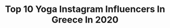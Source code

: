 ---
title: Top 10 Yoga Instagram Influencers In Greece In 2020
description: >-
  Find top yoga Instagram influencers in Greece in 2020. Most popular hashtags: #yoga #yogapractice #love #yogainspiration.
platform: Instagram
hits: 41
text_top: See the top-rated Instagram profiles on inBeat.
text_bottom: Our search engine aggregates 41 Instagram influencers like this in Greece for you to contact.
profiles:
  - username: "miaevgeniadi"
    fullname: >-
      Mia more than an Asana
    bio: >-
      @Showroom.10 @Fashionwellnessgr Yoga instructor RYT 200h US @lifeloftyoga U tube channel
    location: "Greece"
    followers: 27631
    engagement: 727
    commentsToLikes: 0.155078
    id: ckap6tioshczs0i78os1gj7ns
    verified: false
    hashtags: "#sea, #yogalife, #healthylifestyle, #yogalifestyle"
  - username: "as.danai"
    fullname: >-
      𝐷𝑎𝑛𝑎𝑖   |  𝑌𝑜𝑔𝑎 - 𝑀𝑖𝑛𝑑𝑓𝑢𝑙𝑛𝑒𝑠𝑠
    bio: >-
      🔹Yoga teacher 200hr 🔸Greece 🔹DM/email for collabs 🔸Discount codes: @vayumudra : DANAI15 @toplus_bodyfit : DANAI @yogandha_oils : DANAI10
    location: "Greece"
    followers: 8051
    engagement: 382
    commentsToLikes: 0.081644
    id: ck9woonfe5yeq0j78ggq92tjm
    verified: false
    hashtags: "#affirmthroughlife"
  - username: "laurenrudick"
    fullname: >-
      YOGA TRAVEL STORIES
    bio: >-
      I teach yoga, go on adventures, take photos & tell stories. . 📍Greece🇬🇷 . @yogaacademyinternational is my love child. .
    location: "Greece"
    followers: 40263
    engagement: 210
    commentsToLikes: 0.076575
    id: ck0tzn15nqyw20i19wx47ik5b
    verified: true
    hashtags: "#greeceyoga, #onlineyoga, #kingstonon, #trackprogress"
  - username: "samantha__elizabeth_"
    fullname: >-
      Samantha Elizabeth
    bio: >-
      y o u t u b e r . sharing a whole bunch of my life on the internet . vegan + yoga teacher
    location: "Greece"
    followers: 19789
    engagement: 162
    commentsToLikes: 0.048602
    id: ck6u7yci7odz40j717n7m5k2n
    verified: false
    hashtags: "#yoga, #yogaeverydamnday, #grateful, #yogatelaviv"
  - username: "aleksandra_yoga"
    fullname: >-
      Aleksandra Rizou Kalodima🌸
    bio: >-
      ⦁Certified Yoga Instructor(RYT 500h) ⧫Vinyasa, Ashtanga🧘🏾‍♂️ ⧫Official Yoga Teacher of AdidasRunnersAthens! ⧫Insta-live yoga sessions weekly!
    location: "Greece"
    followers: 30516
    engagement: 367
    commentsToLikes: 0.031720
    id: ck6tuw0iriqng0j71vzdt6wny
    verified: false
    hashtags: "#ashtangayoga, #practiceandalliscoming, #yogapractice, #ashtanga"
  - username: "thanasis_bou"
    fullname: >-
      thanasis_bounas
    bio: >-
      • RYT 500h Yoga Alliance • RYT 200h Yoga Works • DM for Yoga class • Ashtanga & Dharma • Manduka ambassador ~ 10% discount with the code: THANASIS_BOU
    location: "Greece"
    followers: 3157
    engagement: 1578
    commentsToLikes: 0.026357
    id: ck6tuw2seiqzt0j71355bm6jb
    verified: false
    hashtags: "#yogaoutside, #sunsetyoga, #letsstartyoga, #flexibilitygoals"
  - username: "ellie.st"
    fullname: >-
      e l l i e
    bio: >-
      Bass & vocals @whatisrocknroll, Bass @here.comes.death, Trainer @yogaccinoo Athens, Greece
    location: "Greece"
    followers: 4685
    engagement: 1074
    commentsToLikes: 0.025314
    id: ck55ovdri97db0i11u7g7hffs
    verified: false
    hashtags: "#warning"
  - username: "sofipasxali"
    fullname: >-
      Sofi Pasxali
    bio: >-
      ▪️Believer and doer▪️ Yoga instructor. Writer for inspiration, motivation. Traveller. Choose happy. Be love❣️Think love❣️
    location: "Greece"
    followers: 168876
    engagement: 280
    commentsToLikes: 0.014393
    id: ck6toav45d1g80j71qvnr2ivt
    verified: true
    hashtags: "#mindsetiseverything, #goodvibes, #summer, #life"
  - username: "sofiayoga"
    fullname: >-
      Sofiaxirotyri
    bio: >-
      Ashtanga yoga Authorised level 2 kpjayi On Line Classes 💫Personal Classes ❣️handstand 🤸🏼‍♂️ex gymnast national team 🇬🇷 @houseofyoga.gr
    location: "Greece"
    followers: 38267
    engagement: 164
    commentsToLikes: 0.019361
    id: ck8t0h0njs16e0j78as8sjtn7
    verified: false
    hashtags: "#yogapractice, #igyogafamily, #bodypositivity, #fityogi"
  - username: "sabrinalutz"
    fullname: >-
      Sabrina Lutz | Athlete
    bio: >-
      🇩🇪 Kiteboarder 🏆12 x German Champion 1 x European Champion 🌞sun and water creature🌊 who loves KITESURFING. YOGA. NATURE. SPORTS. FOOD. VANLIFE.
    location: "Greece"
    followers: 7781
    engagement: 703
    commentsToLikes: 0.020639
    id: ck5c5uukk46v40i11j5moonoa
    verified: false
    hashtags: "#surfergirl, #sunset, #sunny, #saltyhair"
---